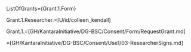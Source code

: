 ListOfGrants={Grant.1.Form}

Grant.1.Researcher.=[U/id/colleen_kendall]

Grant.1.=[GH/KantaraInitiative/DG-BSC/Consent/Form/RequestGrant.md]

=[GH/KantaraInitiative/DG-BSC/Consent/Use1/03-ResearcherSigns.md]